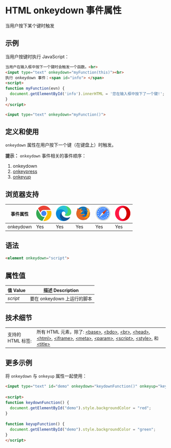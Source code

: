 HTML onkeydown 事件属性
===

当用户按下某个键时触发

## 示例

当用户按键时执行 JavaScript：

```html idoc:preview:iframe
当用户在输入框中按下一个键时会触发一个函数。<br>
<input type="text" onkeydown="myFunction(this)"><br>
执行 onkeydown 事件：<span id="info"> </span>
<script>
function myFunction(evn) {
  document.getElementById('info').innerHTML = '您在输入框中按下了一个键!';
}
</script>
```

```html
<input type="text" onkeydown="myFunction()">
```

## 定义和使用

`onkeydown` 属性在用户按下一个键（在键盘上）时触发。

**提示：** `onkeydown` 事件相关的事件顺序：

1. onkeydown
2. [onkeypress](./onkeypress.md)
3. [onkeyup](./onkeyup.md)

## 浏览器支持

| 事件属性 | ![chrome][1] | ![edge][2] | ![firefox][3] | ![safari][4] | ![opera][5] |
| --- | --- | --- | --- | --- | --- |
| onkeydown | Yes | Yes | Yes | Yes | Yes |
<!--rehype:style=width: 100%; display: inline-table;-->

## 语法

```html
<element onkeydown="script">
```

## 属性值

| 值 Value | 描述 Description |
| --- | --- |
| *script* | 要在 onkeydown 上运行的脚本 |
<!--rehype:style=width: 100%; display: inline-table;-->

## 技术细节

|   |   |
| ---- | ---- |
| 支持的 HTML 标签: | 所有 HTML 元素，除了: [\<base>](../tags/base.md), [\<bdo>](../tags/bdo.md), [\<br>](../tags/br.md), [\<head>](../tags/head.md), [\<html>](../tags/html.md), [\<iframe>](../tags/iframe.md), [\<meta>](../tags/meta.md), [\<param>](../tags/param.md), [\<script>](../tags/script.md), [\<style>](../tags/style.md), 和 [\<title>](../tags/title.md) |
<!--rehype:style=width: 100%; display: inline-table;-->

## 更多示例

将 `onkeydown` 与 `onkeyup` 属性一起使用：

```html idoc:preview:iframe
<input type="text" id="demo" onkeydown="keydownFunction()" onkeyup="keyupFunction()">

<script>
function keydownFunction() {
  document.getElementById("demo").style.backgroundColor = "red";
}

function keyupFunction() {
  document.getElementById("demo").style.backgroundColor = "green";
}
</script>
```

[1]: ../assets/chrome.svg
[2]: ../assets/edge.svg
[3]: ../assets/firefox.svg
[4]: ../assets/safari.svg
[5]: ../assets/opera.svg


